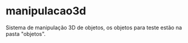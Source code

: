 # manipulacao3d
Sistema de manipulação 3D de objetos, os objetos para teste estão na pasta "objetos".
